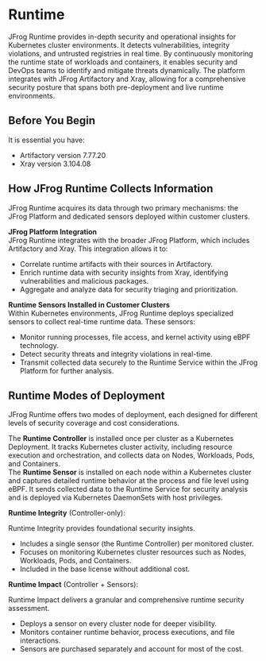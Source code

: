 # Runtime

JFrog Runtime provides in-depth security and operational insights for Kubernetes cluster environments. It detects vulnerabilities, integrity violations, and untrusted registries in real time. By continuously monitoring the runtime state of workloads and containers, it enables security and DevOps teams to identify and mitigate threats dynamically. The platform integrates with JFrog Artifactory and Xray, allowing for a comprehensive security posture that spans both pre-deployment and live runtime environments.

## Before You Begin

It is essential you have:

* Artifactory version 7.77.20
* Xray version 3.104.08

## **How JFrog Runtime Collects Information**

JFrog Runtime acquires its data through two primary mechanisms: the JFrog Platform and dedicated sensors deployed within customer clusters.

**JFrog Platform Integration**\
JFrog Runtime integrates with the broader JFrog Platform, which includes Artifactory and Xray. This integration allows it to:

* Correlate runtime artifacts with their sources in Artifactory.
* Enrich runtime data with security insights from Xray, identifying vulnerabilities and malicious packages.
* Aggregate and analyze data for security triaging and prioritization.

**Runtime Sensors Installed in Customer Clusters**\
Within Kubernetes environments, JFrog Runtime deploys specialized sensors to collect real-time runtime data. These sensors:

* Monitor running processes, file access, and kernel activity using eBPF technology.
* Detect security threats and integrity violations in real-time.
* Transmit collected data securely to the Runtime Service within the JFrog Platform for further analysis.

## **Runtime Modes of Deployment**

JFrog Runtime offers two modes of deployment, each designed for different levels of security coverage and cost considerations.

The **Runtime Controller** is installed once per cluster as a Kubernetes Deployment. It tracks Kubernetes cluster activity, including resource execution and orchestration, and collects data on Nodes, Workloads, Pods, and Containers.\
The **Runtime Sensor** is installed on each node within a Kubernetes cluster and captures detailed runtime behavior at the process and file level using eBPF. It sends collected data to the Runtime Service for security analysis and is deployed via Kubernetes DaemonSets with host privileges.

**Runtime Integrity** (Controller-only):

Runtime Integrity provides foundational security insights.

* Includes a single sensor (the Runtime Controller) per monitored cluster.
* Focuses on monitoring Kubernetes cluster resources such as Nodes, Workloads, Pods, and Containers.
* Included in the base license without additional cost.

**Runtime Impact** (Controller + Sensors):

Runtime Impact delivers a granular and comprehensive runtime security assessment.

* Deploys a sensor on every cluster node for deeper visibility.
* Monitors container runtime behavior, process executions, and file interactions.
* Sensors are purchased separately and account for most of the cost.
